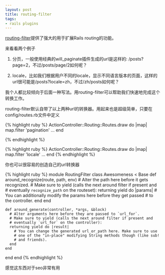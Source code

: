 ```yaml
---
layout: post
title: routing-filter
tags:
- rails plugins
---
```

[routing-filter][1]提供了强大的用于扩展Rails routing的功能。

来看看两个例子

1. 分页，一般使用经典的will_paginate插件生成的url是这样的: /posts?page=2，不过/posts/page/2如何呢？

2. locale，比如我们根据用户不同的locale，显示不同语言版本的页面，这样的url很可能是/posts?locale=zh，不过/zh/posts如何呢？

我个人都比较倾向于后面一种写法。用routing-filter可以帮助我们快速地完成这个转换工作。

routing-filter默认自带了以上两种url的转换器。用起来也是超级简单，只要在config/routes.rb文件中定义

{% highlight ruby %}
ActionController::Routing::Routes.draw do |map|
  map.filter 'pagination'
  ...
end

{% endhighlight %}

{% highlight ruby %}
ActionController::Routing::Routes.draw do |map|
  map.filter 'locale'
  ...
end
{% endhighlight %}

你也可以很容易的创造自己的url转换器

{% highlight ruby %}
module RoutingFilter
  class Awesomeness < Base
    def around_recognize(route, path, env)
      # Alter the path here before it gets recognized.
      # Make sure to yield (calls the next around filter if present and
      # eventually `recognize_path` on the routeset):
      returning yield do |params|
        # You can additionally modify the params here before they get passed
        # to the controller.
      end
    end

    def around_generate(controller, *args, &block)
      # Alter arguments here before they are passed to `url_for`.
      # Make sure to yield (calls the next around filter if present and
      # eventually `url_for` on the controller):
      returning yield do |result|
        # You can change the generated url_or_path here. Make sure to use
        # one of the "in-place" modifying String methods though (like sub!
        # and friends).
      end
    end
  end
end
{% endhighlight %}

感觉这东西对于seo非常有用


  [1]: http://github.com/svenfuchs/routing-filter

